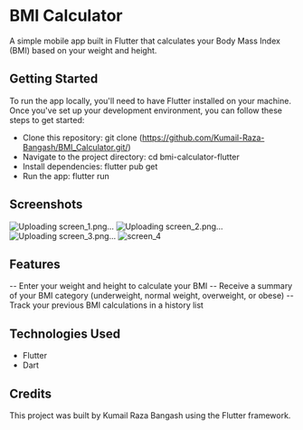 # BMI Calculator
A simple mobile app built in Flutter that calculates your Body Mass Index (BMI) based on your weight and height.

## Getting Started
To run the app locally, you'll need to have Flutter installed on your machine. Once you've set up your development environment, you can follow these steps to get started:

- Clone this repository: git clone (https://github.com/Kumail-Raza-Bangash/BMI_Calculator.git/) 
- Navigate to the project directory: cd bmi-calculator-flutter
- Install dependencies: flutter pub get
- Run the app: flutter run


## Screenshots
![Uploading screen_1.png…]()
![Uploading screen_2.png…]()
![Uploading screen_3.png…]()
![screen_4](https://user-images.githubusercontent.com/60749099/232969332-fd77a9fa-86af-4716-afcd-0c95ca47308e.png)


## Features
-- Enter your weight and height to calculate your BMI
-- Receive a summary of your BMI category (underweight, normal weight, overweight, or obese)
-- Track your previous BMI calculations in a history list


## Technologies Used
- Flutter
- Dart


## Credits
This project was built by Kumail Raza Bangash using the Flutter framework.

